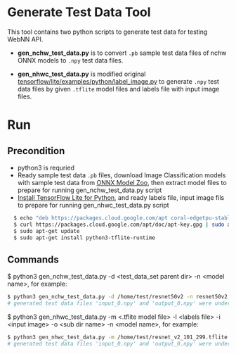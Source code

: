 # Generate Test Data Tool
This tool contains two python scripts to generate test data for testing WebNN API.

* **gen_nchw_test_data.py** is to convert `.pb` sample test data files of nchw ONNX models to `.npy` test data files.

* **gen_nhwc_test_data.py** is modified original [tensorflow/lite/examples/python/label_image.py](https://github.com/tensorflow/tensorflow/tree/master/tensorflow/lite/examples/python/) to generate `.npy` test data files by given `.tflite` model files and labels file with input image files.

# Run
## Precondition
* python3 is requried
* Ready sample test data `.pb` files, download Image Classification models with sample test data from [ONNX Model Zoo](https://github.com/onnx/models), then extract model files to prepare for running gen_nchw_test_data.py script
* [Install TensorFlow Lite for Python](https://www.tensorflow.org/lite/guide/python#install_tensorflow_lite_for_python), and ready labels file, input image fils to prepare for running gen_nhwc_test_data.py script

```sh
  $ echo "deb https://packages.cloud.google.com/apt coral-edgetpu-stable main" | sudo tee /etc/apt/sources.list.d/coral-edgetpu.list
  $ curl https://packages.cloud.google.com/apt/doc/apt-key.gpg | sudo apt-key add -
  $ sudo apt-get update
  $ sudo apt-get install python3-tflite-runtime
```

## Commands
$ python3 gen_nchw_test_data.py -d \<test_data_set parent dir\> -n \<model name\>, for example:

```sh
$ python3 gen_nchw_test_data.py -d /home/test/resnet50v2 -n resnet50v2
# generated test data files 'input_0.npy' and 'output_0.npy' were under out/resnet50v2_nchw/test_data_set/0, 1, 2
```

$ python3 gen_nhwc_test_data.py -m \<.tflite model file\> -l \<labels file\> -i \<input image\> -o \<sub dir name\> -n \<model name\>, for example:

```sh
$ python3 gen_nhwc_test_data.py -m /home/test/resnet_v2_101_299.tflite -l /home/test/labels1001.txt -i /home/test/test.jpg -o 1 -n resnet101v2
# generated test data files 'input_0.npy' and 'output_0.npy' were under out/resnet101v2_nhwc/test_data_set/1/
```
